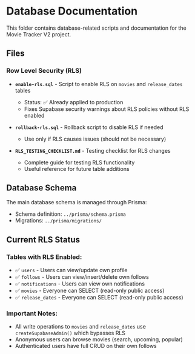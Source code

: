 # Database Documentation

This folder contains database-related scripts and documentation for the Movie Tracker V2 project.

## Files

### Row Level Security (RLS)

- **`enable-rls.sql`** - Script to enable RLS on `movies` and `release_dates` tables
  - Status: ✅ Already applied to production
  - Fixes Supabase security warnings about RLS policies without RLS enabled

- **`rollback-rls.sql`** - Rollback script to disable RLS if needed
  - Use only if RLS causes issues (should not be necessary)

- **`RLS_TESTING_CHECKLIST.md`** - Testing checklist for RLS changes
  - Complete guide for testing RLS functionality
  - Useful reference for future table additions

## Database Schema

The main database schema is managed through Prisma:
- Schema definition: `../prisma/schema.prisma`
- Migrations: `../prisma/migrations/`

## Current RLS Status

### Tables with RLS Enabled:
- ✅ `users` - Users can view/update own profile
- ✅ `follows` - Users can view/insert/delete own follows
- ✅ `notifications` - Users can view own notifications
- ✅ `movies` - Everyone can SELECT (read-only public access)
- ✅ `release_dates` - Everyone can SELECT (read-only public access)

### Important Notes:
- All write operations to `movies` and `release_dates` use `createSupabaseAdmin()` which bypasses RLS
- Anonymous users can browse movies (search, upcoming, popular)
- Authenticated users have full CRUD on their own follows
